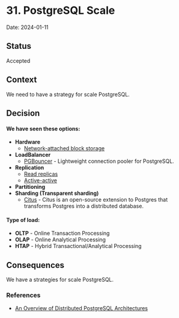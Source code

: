 # 31. PostgreSQL Scale

Date: 2024-01-11

## Status

Accepted

## Context

We need to have a strategy for scale PostgreSQL.

## Decision

#### We have seen these options:

- **Hardware**
  - [Network-attached block storage](https://www.crunchydata.com/blog/an-overview-of-distributed-postgresql-architectures#network-attached-block-storage)
- **LoadBalancer**
  - [PGBouncer](https://www.pgbouncer.org/) - Lightweight connection pooler for PostgreSQL.
- **Replication**
  - [Read replicas](https://www.crunchydata.com/blog/an-overview-of-distributed-postgresql-architectures#read-replicas)
  - [Active-active](https://www.crunchydata.com/blog/an-overview-of-distributed-postgresql-architectures#active-active)
- **Partitioning**
- **Sharding (Transparent sharding)**
  - [Citus](https://www.citusdata.com/) - Citus is an open-source extension to Postgres that transforms Postgres into a distributed database.

#### Type of load:

- **OLTP** - Online Transaction Processing
- **OLAP** - Online Analytical Processing
- **HTAP** - Hybrid Transactional/Analytical Processing

## Consequences

We have a strategies for scale PostgreSQL.

### References

- [An Overview of Distributed PostgreSQL Architectures](https://www.crunchydata.com/blog/an-overview-of-distributed-postgresql-architectures)
